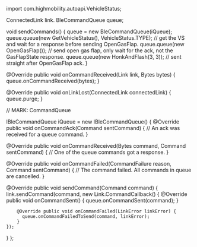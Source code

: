 import com.highmobility.autoapi.VehicleStatus;

ConnectedLink link.
BleCommandQueue queue;

void sendCommands() {
  queue = new BleCommandQueue(iQueue);
  queue.queue(new GetVehicleStatus(), VehicleStatus.TYPE); // get the VS and wait for a response before sending OpenGasFlap.
  queue.queue(new OpenGasFlap()); // send open gas flap, only wait for the ack, not the GasFlapState response.
  queue.queue(new HonkAndFlash(3, 3)); // sent straight after OpenGasFlap ack.
}

@Override
public void onCommandReceived(Link link, Bytes bytes) {
  queue.onCommandReceived(bytes);
}

@Override
public void onLinkLost(ConnectedLink connectedLink) {
  queue.purge;
}

// MARK: CommandQueue

IBleCommandQueue iQueue = new IBleCommandQueue() {
  @Override public void onCommandAck(Command sentCommand) {
    // An ack was received for a queue command.
  }

  @Override public void onCommandReceived(Bytes command, Command sentCommand) {
    // One of the queue commands got a response.
  }

  @Override public void onCommandFailed(CommandFailure reason, Command sentCommand) {
    // The command failed. All commands in queue are cancelled.
  }

  @Override public void sendCommand(Command command) {
    link.sendCommand(command, new Link.CommandCallback() {
        @Override public void onCommandSent() {
          queue.onCommandSent(command);
        }

        @Override public void onCommandFailed(LinkError linkError) {
          queue.onCommandFailedToSend(command, linkError);
        }
    });
  }
};